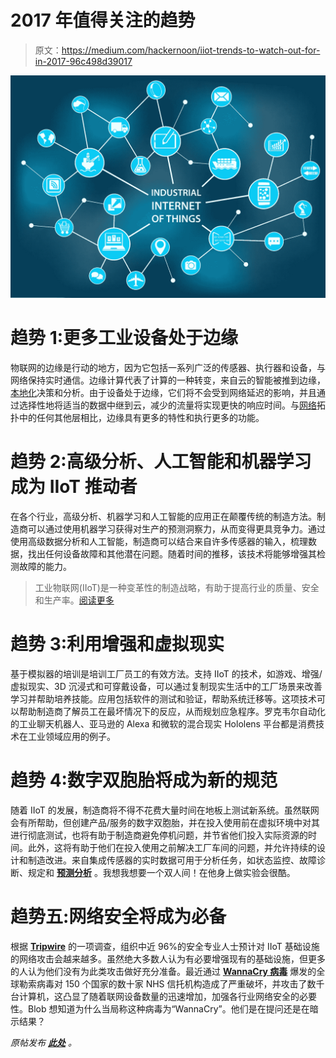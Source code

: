 # 2017 年值得关注的趋势

> 原文：<https://medium.com/hackernoon/iiot-trends-to-watch-out-for-in-2017-96c498d39017>

![](img/5605dc875f087a30a20c23ff51f91cf6.png)

# 趋势 1:更多工业设备处于边缘

物联网的边缘是行动的地方，因为它包括一系列广泛的传感器、执行器和设备，与网络保持实时通信。边缘计算代表了计算的一种转变，来自云的智能被推到边缘，[本地化](https://hackernoon.com/tagged/localizing)决策和分析。由于设备处于边缘，它们将不会受到网络延迟的影响，并且通过选择性地将适当的数据中继到云，减少的流量将实现更快的响应时间。与[网络](https://hackernoon.com/tagged/network)拓扑中的任何其他层相比，边缘具有更多的特性和执行更多的功能。

# 趋势 2:高级分析、人工智能和机器学习成为 IIoT 推动者

在各个行业，高级分析、机器学习和人工智能的应用正在颠覆传统的制造方法。制造商可以通过使用机器学习获得对生产的预测洞察力，从而变得更具竞争力。通过使用高级数据分析和人工智能，制造商可以结合来自许多传感器的输入，梳理数据，找出任何设备故障和其他潜在问题。随着时间的推移，该技术将能够增强其检测故障的能力。

> 工业物联网(IIoT)是一种变革性的制造战略，有助于提高行业的质量、安全和生产率。[阅读更多 ](https://www.happiestminds.com/Insights/industrial-iot/)

# 趋势 3:利用增强和虚拟现实

基于模拟器的培训是培训工厂员工的有效方法。支持 IIoT 的技术，如游戏、增强/虚拟现实、3D 沉浸式和可穿戴设备，可以通过复制现实生活中的工厂场景来改善学习并帮助培养技能。应用包括软件的测试和验证，帮助系统迁移等。这项技术可以帮助制造商了解员工在最坏情况下的反应，从而规划应急程序。罗克韦尔自动化的工业聊天机器人、亚马逊的 Alexa 和微软的混合现实 Hololens 平台都是消费技术在工业领域应用的例子。

# 趋势 4:数字双胞胎将成为新的规范

随着 IIoT 的发展，制造商将不得不花费大量时间在地板上测试新系统。虽然联网会有所帮助，但创建产品/服务的数字双胞胎，并在投入使用前在虚拟环境中对其进行彻底测试，也将有助于制造商避免停机问题，并节省他们投入实际资源的时间。此外，这将有助于他们在投入使用之前解决工厂车间的问题，并允许持续的设计和制造改进。来自集成传感器的实时数据可用于分析任务，如状态监控、故障诊断、规定和 [**预测分析**](https://www.happiestminds.com/Insights/predictive-analytics/) 。我想我想要一个双人间！在他身上做实验会很酷。

# 趋势五:网络安全将成为必备

根据 [**Tripwire**](https://www.tripwire.com/company/press-releases/2017/03/tripwire-study-96-percent-of-it-security-professionals-expect-an-increase-in-cybe/) 的一项调查，组织中近 96%的安全专业人士预计对 IIoT 基础设施的网络攻击会越来越多。虽然绝大多数人认为有必要增强现有的基础设施，但更多的人认为他们没有为此类攻击做好充分准备。最近通过 [**WannaCry 病毒**](http://www.telegraph.co.uk/technology/2017/05/15/nhs-cyber-attack-latest-authorities-warn-day-chaos-ransomware/) 爆发的全球勒索病毒对 150 个国家的数十家 NHS 信托机构造成了严重破坏，并攻击了数千台计算机，这凸显了随着联网设备数量的迅速增加，加强各行业网络安全的必要性。Blob 想知道为什么当局称这种病毒为“WannaCry”。他们是在提问还是在暗示结果？

*原帖发布* [***此处***](https://www.happiestminds.com/blogs/transformers-on-the-factory-floor-and-other-iiot-trends-to-watch-out-for-in-2017/) *。*